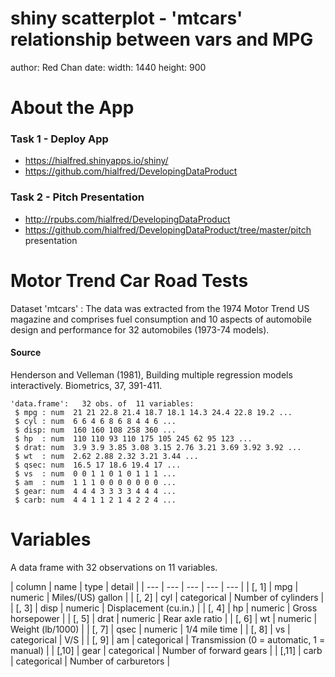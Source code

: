 shiny scatterplot - 'mtcars' relationship between vars and MPG
========================================================
author: Red Chan
date: 
width: 1440
height: 900

About the App
========================================================

### Task 1 - Deploy App

- https://hialfred.shinyapps.io/shiny/ 
- https://github.com/hialfred/DevelopingDataProduct

### Task 2 - Pitch Presentation
- http://rpubs.com/hialfred/DevelopingDataProduct
- https://github.com/hialfred/DevelopingDataProduct/tree/master/pitch presentation

Motor Trend Car Road Tests
========================================================

Dataset 'mtcars' : The data was extracted from the 1974 Motor Trend US magazine and comprises fuel consumption and 10 aspects of automobile design and performance for 32 automobiles (1973-74 models).

#### Source

Henderson and Velleman (1981), Building multiple regression models interactively. Biometrics, 37, 391-411.


```
'data.frame':	32 obs. of  11 variables:
 $ mpg : num  21 21 22.8 21.4 18.7 18.1 14.3 24.4 22.8 19.2 ...
 $ cyl : num  6 6 4 6 8 6 8 4 4 6 ...
 $ disp: num  160 160 108 258 360 ...
 $ hp  : num  110 110 93 110 175 105 245 62 95 123 ...
 $ drat: num  3.9 3.9 3.85 3.08 3.15 2.76 3.21 3.69 3.92 3.92 ...
 $ wt  : num  2.62 2.88 2.32 3.21 3.44 ...
 $ qsec: num  16.5 17 18.6 19.4 17 ...
 $ vs  : num  0 0 1 1 0 1 0 1 1 1 ...
 $ am  : num  1 1 1 0 0 0 0 0 0 0 ...
 $ gear: num  4 4 4 3 3 3 3 4 4 4 ...
 $ carb: num  4 4 1 1 2 1 4 2 2 4 ...
```

Variables
========================================================

A data frame with 32 observations on 11 variables.

| column | name | type | detail |
| --- | --- |  --- |  --- |  --- |
| [, 1] | mpg | numeric | Miles/(US) gallon |
| [, 2] | cyl | categorical | Number of cylinders |
| [, 3] | disp | numeric | Displacement (cu.in.) |
| [, 4] | hp | numeric | Gross horsepower |
| [, 5] | drat | numeric | Rear axle ratio |
| [, 6] | wt | numeric | Weight (lb/1000) |
| [, 7] | qsec | numeric | 1/4 mile time |
| [, 8] | vs | categorical | V/S |
| [, 9] | am | categorical | Transmission (0 = automatic, 1 = manual) |
| [,10] | gear | categorical | Number of forward gears |
| [,11] | carb | categorical | Number of carburetors |
